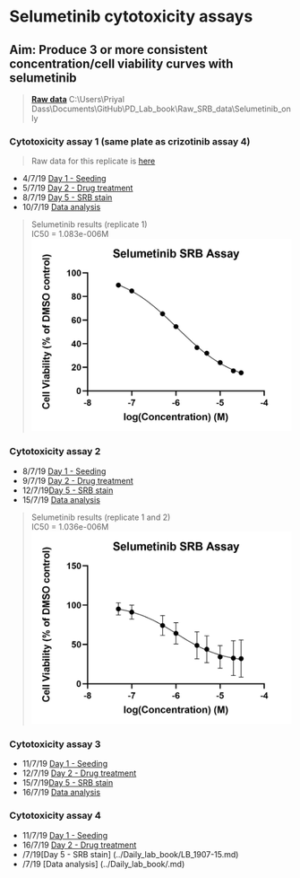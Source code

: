 # Selumetinib cytotoxicity assays
## Aim: Produce 3 or more consistent concentration/cell viability curves with selumetinib

>**[Raw data](../Raw_SRB_data/Selumetinib_only)**
C:\Users\Priyal Dass\Documents\GitHub\PD_Lab_book\Raw_SRB_data\Selumetinib_only

### Cytotoxicity assay 1 (same plate as crizotinib assay 4)
>Raw data for this replicate is [here](../Raw_SRB_data/Crizotinib_only)

* 4/7/19 [Day 1 - Seeding](../Daily_lab_book/LB_19-07-04.md)
* 5/7/19 [Day 2 - Drug treatment](../Daily_lab_book/LB_19-07-05.md)
* 8/7/19 [Day 5 - SRB stain](../Daily_lab_book/LB_19-07-08.md)
* 10/7/19 [Data analysis](../Daily_lab_book/LB_19-07-10.md)

>Selumetinib results (replicate 1)<br>
IC50 = 1.083e-006M
![](../Daily_lab_book/Figure_cache/Selumetinib_replicate_1.jpg)

### Cytotoxicity assay 2

* 8/7/19 [Day 1 - Seeding](../Daily_lab_book/LB_19-07-08.md)
* 9/7/19 [Day 2 - Drug treatment](../Daily_lab_book/LB_19-07-09.md)
* 12/7/19[Day 5 - SRB stain](../Daily_lab_book/LB_19-07-12.md)
* 15/7/19 [Data analysis](../Daily_lab_book/LB_19-07-15.md)

>Selumetinib results (replicate 1 and 2)<br>
IC50 = 1.036e-006M
![](../Daily_lab_book/Figure_cache/Selumetinib_replicate_1-2.jpg)

### Cytotoxicity assay 3

* 11/7/19 [Day 1 - Seeding](../Daily_lab_book/LB_19-07-11.md)
* 12/7/19 [Day 2 - Drug treatment](../Daily_lab_book/LB_19-07-09.md)
* 15/7/19[Day 5 - SRB stain](../Daily_lab_book/LB_19-07-15.md)
* 16/7/19 [Data analysis](../Daily_lab_book/LB_19-07-16.md)

### Cytotoxicity assay 4

* 11/7/19 [Day 1 - Seeding](../Daily_lab_book/LB_19-07-15.md)
* 16/7/19 [Day 2 - Drug treatment](../Daily_lab_book/LB_19-07-16.md)
* /7/19[Day 5 - SRB stain] (../Daily_lab_book/LB_1907-15.md)
* /7/19 [Data analysis] (../Daily_lab_book/.md)
